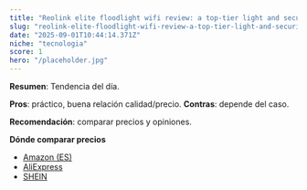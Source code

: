 ```yaml
---
title: "Reolink elite floodlight wifi review: a top-tier light and security camera"
slug: "reolink-elite-floodlight-wifi-review-a-top-tier-light-and-security-camera"
date: "2025-09-01T10:44:14.371Z"
niche: "tecnologia"
score: 1
hero: "/placeholder.jpg"
---
```


**Resumen**: Tendencia del día.

**Pros**: práctico, buena relación calidad/precio. **Contras**: depende del caso.

**Recomendación**: comparar precios y opiniones.

**Dónde comparar precios**
- [Amazon (ES)](https://www.amazon.es/s?k=Reolink+elite+floodlight+wifi+review%3A+a+top-tier+light+and+security+camera&tag=teknovashop25-21)
- [AliExpress](https://www.aliexpress.com/wholesale?SearchText=Reolink+elite+floodlight+wifi+review%3A+a+top-tier+light+and+security+camera)
- [SHEIN](https://www.shein.com/pdsearch?q=Reolink+elite+floodlight+wifi+review%3A+a+top-tier+light+and+security+camera)

